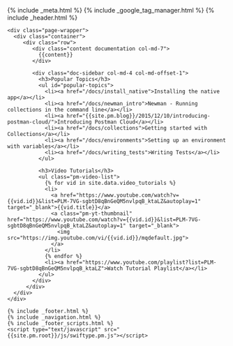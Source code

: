 <!DOCTYPE html>
<html lang="en">
{% include _meta.html %}
  <body class="<%= current.source %> regular">
    {% include _google_tag_manager.html %}
    {% include _header.html %}

    <div class="page-wrapper">
      <div class="container">
         <div class="row">
            <div class="content documentation col-md-7">
              {{content}}
            </div>

            <div class="doc-sidebar col-md-4 col-md-offset-1">
              <h3>Popular Topics</h3>
              <ul id="popular-topics">
                <li><a href="/docs/install_native">Installing the native app</a></li>
                <li><a href="/docs/newman_intro">Newman - Running collections in the command line</a></li>
                <li><a href="{{site.pm.blog}}/2015/12/10/introducing-postman-cloud/">Introducing Postman Cloud</a></li>
                <li><a href="/docs/collections">Getting started with Collections</a></li>
                <li><a href="/docs/environments">Setting up an environment with variables</a></li>
                <li><a href="/docs/writing_tests">Writing Tests</a></li>
              </ul>

              <h3>Video Tutorials</h3>
              <ul class="pm-video-list">
                {% for vid in site.data.video_tutorials %}
                <li>
                  <a href="https://www.youtube.com/watch?v={{vid.id}}&list=PLM-7VG-sgbtD8qBnGeQM5nvlpqB_ktaLZ&autoplay=1" target="_blank">{{vid.title}}</a>
                  <a class="pm-yt-thumbnail" href="https://www.youtube.com/watch?v={{vid.id}}&list=PLM-7VG-sgbtD8qBnGeQM5nvlpqB_ktaLZ&autoplay=1" target="_blank">
                    <img src="https://img.youtube.com/vi/{{vid.id}}/mqdefault.jpg">
                  </a>
                </li>
                {% endfor %}
                <li><a href="https://www.youtube.com/playlist?list=PLM-7VG-sgbtD8qBnGeQM5nvlpqB_ktaLZ">Watch Tutorial Playlist</a></li>
              </ul>
            </div>
          </div>
      </div>
    </div>

    {% include _footer.html %}
    {% include _navigation.html %}
    {% include _footer_scripts.html %}
    <script type="text/javascript" src="{{site.pm.root}}/js/swiftype.pm.js"></script>
  </body>
</html>
